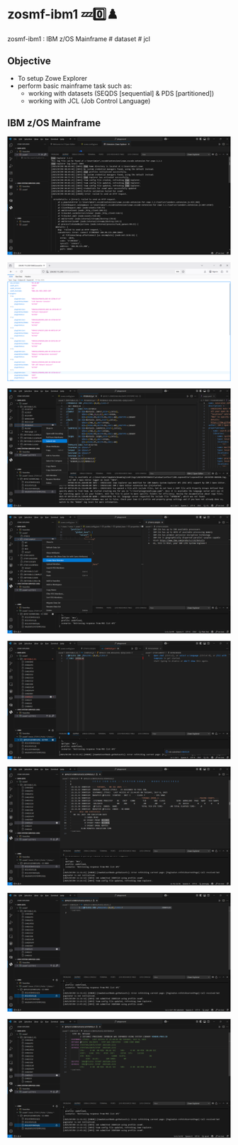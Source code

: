 # zosmf-ibm1 💤0️⃣♟️
zosmf-ibm1 : IBM z/OS Mainframe # dataset # jcl

## Objective
- To setup Zowe Explorer
- perform basic mainframe task such as:
    - working with datasets (SEQDS [sequential] & PDS [partitioned])
    - working with JCL (Job Control Language)


## IBM z/OS Mainframe

![zosmf-ibm1001.png](./media/zosmf-ibm1001.png)

![zosmf-ibm1002.png](./media/zosmf-ibm1002.png)

![zosmf-ibm1003.png](./media/zosmf-ibm1003.png)

![zosmf-ibm1004.png](./media/zosmf-ibm1004.png)

![zosmf-ibm1005.png](./media/zosmf-ibm1005.png)

![zosmf-ibm1006.png](./media/zosmf-ibm1006.png)

![zosmf-ibm1007.png](./media/zosmf-ibm1007.png)

![zosmf-ibm1008.png](./media/zosmf-ibm1008.png)
